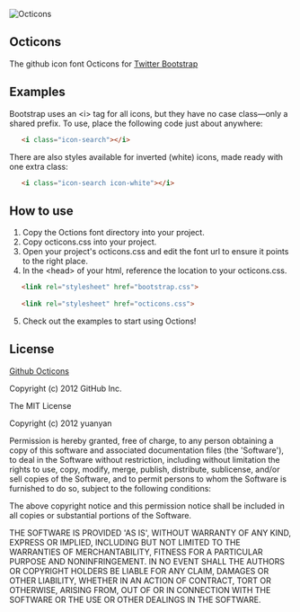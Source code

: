 
![Octicons](/yuanyan/Octicons/raw/master/docs/assets/octicons.jpg)

## Octicons

The github icon font Octicons for [Twitter Bootstrap](http://twitter.github.com/bootstrap)

## Examples

Bootstrap uses an &lt;i&gt; tag for all icons, but they have no case class&mdash;only a shared prefix. To use, place the following code just about anywhere:

 ```html
	<i class="icon-search"></i>
 ```
 
There are also styles available for inverted (white) icons, made ready with one extra class:

 ```html
	<i class="icon-search icon-white"></i>
 ```

## How to use
1. Copy the Octions font directory into your project.
2. Copy octicons.css into your project.
3. Open your project's octicons.css and edit the font url to ensure it points to the right place.
4. In the &lt;head&gt; of your html, reference the location to your octicons.css.
 ```html
    <link rel="stylesheet" href="bootstrap.css">
	
    <link rel="stylesheet" href="octicons.css">
 ```
5. Check out the examples to start using Octions!

## License

[Github Octicons](https://github.com/styleguide/css/7.0)

Copyright (c) 2012 GitHub Inc.

The MIT License

Copyright (c) 2012 yuanyan

Permission is hereby granted, free of charge, to any person obtaining a copy of this software and associated documentation files (the 'Software'), to deal in the Software without restriction, including without limitation the rights to use, copy, modify, merge, publish, distribute, sublicense, and/or sell copies of the Software, and to permit persons to whom the Software is furnished to do so, subject to the following conditions:

The above copyright notice and this permission notice shall be included in all copies or substantial portions of the Software.

THE SOFTWARE IS PROVIDED 'AS IS', WITHOUT WARRANTY OF ANY KIND, EXPRESS OR IMPLIED, INCLUDING BUT NOT LIMITED TO THE WARRANTIES OF MERCHANTABILITY, FITNESS FOR A PARTICULAR PURPOSE AND NONINFRINGEMENT. IN NO EVENT SHALL THE AUTHORS OR COPYRIGHT HOLDERS BE LIABLE FOR ANY CLAIM, DAMAGES OR OTHER LIABILITY, WHETHER IN AN ACTION OF CONTRACT, TORT OR OTHERWISE, ARISING FROM, OUT OF OR IN CONNECTION WITH THE SOFTWARE OR THE USE OR OTHER DEALINGS IN THE SOFTWARE.